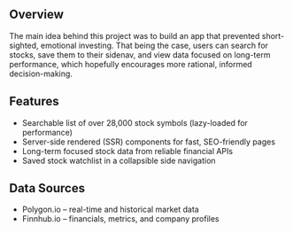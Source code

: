 ## Overview

The main idea behind this project was to build an app that prevented short-sighted, emotional investing. That being the case, users can search for stocks, save them to their sidenav, and view data focused on long-term performance, which hopefully encourages more rational, informed decision-making.

## Features

  - Searchable list of over 28,000 stock symbols (lazy-loaded for performance)
  - Server-side rendered (SSR) components for fast, SEO-friendly pages
  - Long-term focused stock data from reliable financial APIs
  -  Saved stock watchlist in a collapsible side navigation

## Data Sources

  - Polygon.io – real-time and historical market data
  - Finnhub.io – financials, metrics, and company profiles

